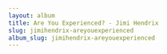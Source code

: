 ```yaml
---
layout: album
title: Are You Experienced? - Jimi Hendrix
slug: jimihendrix-areyouexperienced
album_slug: jimihendrix-areyouexperienced
---
```

